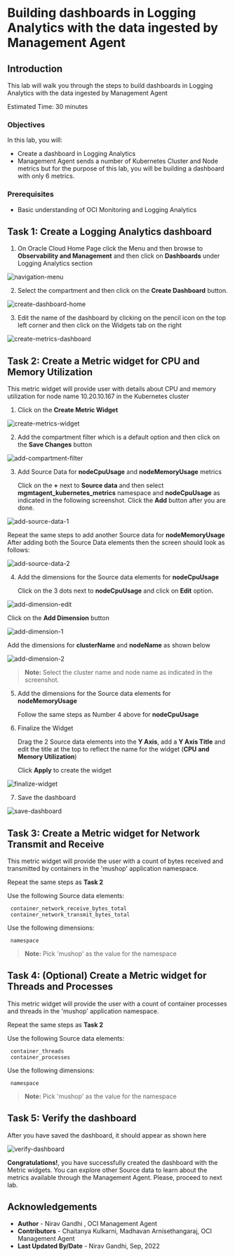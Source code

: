 # Building dashboards in Logging Analytics with the data ingested by Management Agent

## Introduction

This lab will walk you through the steps to build dashboards in Logging Analytics with the data ingested by Management Agent

Estimated Time: 30 minutes

### Objectives
In this lab, you will:
* Create a dashboard in Logging Analytics
* Management Agent sends a number of Kubernetes Cluster and Node metrics but for the purpose of this lab, you will be building a dashboard with only 6 metrics.

### Prerequisites

* Basic understanding of OCI Monitoring and Logging Analytics


## Task 1: Create a Logging Analytics dashboard 
  
1. On Oracle Cloud Home Page click the Menu and then browse to **Observability and Management** and then click on **Dashboards** under Logging Analytics section

  ![navigation-menu](images/onmmenu1.png)

2. Select the compartment and then click on the **Create Dashboard** button. 

  ![create-dashboard-home](images/createdashboardhome1.png)
  
3. Edit the name of the dashboard by clicking on the pencil icon on the top left corner and then click on the Widgets tab on the right

  ![create-metrics-dashboard](images/createmetricdashboard11.png)
 

## Task 2: Create a Metric widget for CPU and Memory Utilization
This metric widget will provide user with details about CPU and memory utilization for node name 10.20.10.167 in the Kubernetes cluster 
1. Click on the **Create Metric Widget**

  ![create-metrics-widget](images/createmetricwidget11.png)

2. Add the compartment filter which is a default option and then click on the **Save Changes** button

  ![add-compartment-filter](images/createmetricwidget21.png)
  
3. Add Source Data for **nodeCpuUsage** and **nodeMemoryUsage** metrics
   
   Click on the **+** next to **Source data** and then select **mgmtagent_kubernetes_metrics** namespace and **nodeCpuUsage** as indicated in the following screenshot.  Click the **Add** button after you are done.
  
  ![add-source-data-1](images/addsourcedata1.png)
  
   Repeat the same steps to add another Source data for **nodeMemoryUsage**
   After adding both the Source Data elements then the screen should look as follows:
   
  ![add-source-data-2](images/addsourcedata21.png)
  
4. Add the dimensions for the Source data elements for **nodeCpuUsage**
   
   Click on the 3 dots next to **nodeCpuUsage** and click on **Edit** option.
  
  ![add-dimension-edit](images/adddimension11.png)
  
   Click on the **Add Dimension** button
   
  ![add-dimension-1](images/adddimension21.png) 
  
   Add the dimensions for **clusterName** and **nodeName** as shown below

  ![add-dimension-2](images/adddimension31.png) 
  
  > **Note:** Select the cluster name and node name as indicated in the screenshot.

5. Add the dimensions for the Source data elements for **nodeMemoryUsage**
   
   Follow the same steps as Number 4 above for **nodeCpuUsage**
   
6. Finalize the Widget

   Drag the 2 Source data elements into the **Y Axis**, add a **Y Axis Title** and edit the title at the top to reflect the name for the widget (**CPU and Memory Utilization**)
   
   Click **Apply** to create the widget
   
  ![finalize-widget](images/finalizewidget1.png) 
  
7. Save the dashboard

  ![save-dashboard](images/savedashboard1.png) 
  
   
## Task 3: Create a Metric widget for Network Transmit and Receive
  This metric widget will provide the user with a count of bytes received and transmitted by containers in the 'mushop' application namespace.
  
  Repeat the same steps as **Task 2**
  
  Use the following Source data elements:
     
     container_network_receive_bytes_total
     container_network_transmit_bytes_total

  Use the following dimensions:
     
     namespace
     
  > **Note:**  Pick 'mushop' as the value for the namespace
  
  
## Task 4: (Optional) Create a Metric widget for Threads and Processes
  This metric widget will provide the user with a count of container processes and threads in the 'mushop' application namespace.
  
  Repeat the same steps as **Task 2**
  
  Use the following Source data elements:
     
     container_threads
     container_processes

  Use the following dimensions:
     
     namespace
     
  > **Note:**  Pick 'mushop' as the value for the namespace


## Task 5: Verify the dashboard

  After you have saved the dashboard, it should appear as shown here
  
  ![verify-dashboard](images/verifydashboard1.png) 
  


**Congratulations!**, you have successfully created the dashboard with the Metric widgets.  You can explore other Source data to learn about the metrics available through the Management Agent.  Please, proceed to next lab.

## Acknowledgements
* **Author** - Nirav Gandhi , OCI Management Agent
* **Contributors** -  Chaitanya Kulkarni, Madhavan Arnisethangaraj, OCI Management Agent
* **Last Updated By/Date** - Nirav Gandhi, Sep, 2022